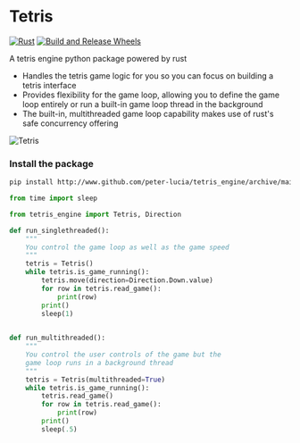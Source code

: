 # Tetris

[![Rust](https://github.com/peter-lucia/tetris_engine/actions/workflows/rust.yml/badge.svg)](https://github.com/peter-lucia/tetris_engine/actions/workflows/rust.yml)
[![Build and Release Wheels](https://github.com/peter-lucia/tetris_engine/actions/workflows/wheels.yml/badge.svg)](https://github.com/peter-lucia/tetris_engine/actions/workflows/wheels.yml)

A tetris engine python package powered by rust

* Handles the tetris game logic for you so you can focus on building a tetris interface
* Provides flexibility for the game loop, allowing you to define the game loop entirely
or run a built-in game loop thread in the background
* The built-in, multithreaded game loop capability makes use of rust's safe concurrency offering




![Tetris](images/game5.gif)

### Install the package

```bash
pip install http://www.github.com/peter-lucia/tetris_engine/archive/main.zip
```

```python
from time import sleep

from tetris_engine import Tetris, Direction

def run_singlethreaded():
    """
    You control the game loop as well as the game speed
    """
    tetris = Tetris()
    while tetris.is_game_running():
        tetris.move(direction=Direction.Down.value)
        for row in tetris.read_game():
            print(row)
        print()
        sleep(1)
        

def run_multithreaded():
    """
    You control the user controls of the game but the 
    game loop runs in a background thread 
    """
    tetris = Tetris(multithreaded=True)
    while tetris.is_game_running():
        tetris.read_game()
        for row in tetris.read_game():
            print(row)
        print()
        sleep(.5)


```
